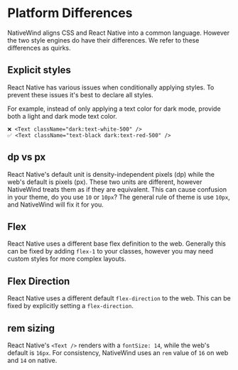 # Platform Differences

NativeWind aligns CSS and React Native into a common language. However the two style engines do have their differences. We refer to these differences as quirks.

## Explicit styles

React Native has various issues when conditionally applying styles. To prevent these issues it's best to declare all styles.

For example, instead of only applying a text color for dark mode, provide both a light and dark mode text color.

```tsx
❌ <Text className="dark:text-white-500" />
✅ <Text className="text-black dark:text-red-500" />
```

## dp vs px

React Native's default unit is density-independent pixels (dp) while the web's default is pixels (px). These two units are different, however NativeWind treats them as if they are equivalent. This can cause confusion in your theme, do you use `10` or `10px`? The general rule of theme is use `10px`, and NativeWind will fix it for you.

## Flex

React Native uses a different base flex definition to the web. Generally this can be fixed by adding `flex-1` to your classes, however you may need custom styles for more complex layouts.

## Flex Direction

React Native uses a different default `flex-direction` to the web. This can be fixed by explicitly setting a `flex-direction`.

## rem sizing

React Native's `<Text />` renders with a `fontSize: 14`, while the web's default is `16px`. For consistency, NativeWind uses an `rem` value of `16` on web and `14` on native.
